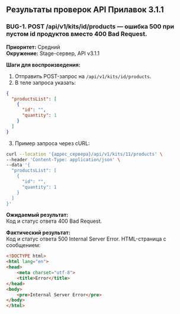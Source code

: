 ## Результаты проверок API Прилавок 3.1.1

### **BUG-1. POST /api/v1/kits/id/products — ошибка 500 при пустом id продуктов вместо 400 Bad Request.**
 
**Приоритет:** Средний  
**Окружение:** Stage-сервер, API v3.1.1  

**Шаги для воспроизведения:**
1. Отправить POST-запрос на `/api/v1/kits/id/products`.
2. В теле запроса указать:
```json
{
  "productsList": [
    {
      "id": "",
      "quantity": 1
    }
  ]
}
```
3. Пример запроса через cURL:
```bash
curl --location '{адрес_сервера}/api/v1/kits/11/products' \
--header 'Content-Type: application/json' \
--data '{
  "productsList": [
    {
      "id": "",
      "quantity": 1
    }
  ]
}'
```

**Ожидаемый результат:**  
Код и статус ответа 400 Bad Request.

**Фактический результат:**  
Код и статус ответа 500 Internal Server Error. HTML-страница с сообщением:
```html
<!DOCTYPE html>
<html lang="en">
<head>
    <meta charset="utf-8">
    <title>Error</title>
</head>
<body>
    <pre>Internal Server Error</pre>
</body>
</html>
```

